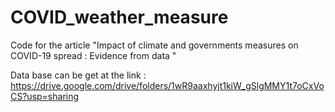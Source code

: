 # COVID_weather_measure
Code for the article "Impact of climate and governments measures on COVID-19 spread : Evidence from data "

Data base can be get at the link : https://drive.google.com/drive/folders/1wR9aaxhyjt1kiW_gSlgMMY1t7oCxVoCS?usp=sharing
